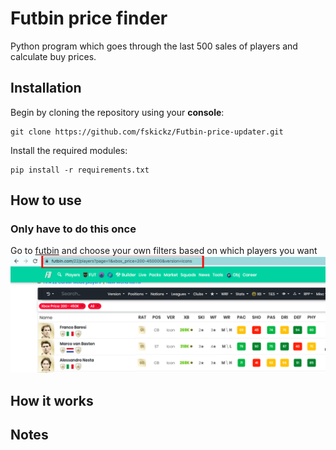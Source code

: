 # Futbin price finder
Python program which goes through the last 500 sales of players and calculate buy prices.

## Installation
Begin by cloning the repository using your **console**:
```console
git clone https://github.com/fskickz/Futbin-price-updater.git
````
Install the required modules:
```console
pip install -r requirements.txt
```

## How to use
### Only have to do this once
Go to [futbin](https://www.futbin.com/22/players) and choose your own filters based on which players you want
![Players page](fig/Futbinlink.png "Copy the URL")

## How it works

## Notes